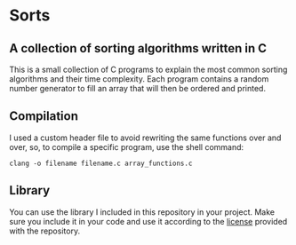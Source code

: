 # Sorts

## A collection of sorting algorithms written in C

This is a small collection of C programs to explain the most common sorting algorithms and their time complexity.
Each program contains a random number generator to fill an array that will then be ordered and printed.

## Compilation

I used a custom header file to avoid rewriting the same functions over and over, so, to compile a specific program, use the shell command:

```shell
clang -o filename filename.c array_functions.c
```

## Library

You can use the library I included in this repository in your project. Make sure you include it in your code and use it according to the [license](https://github.com/MrVideo/sorts/LICENSE) provided with the repository.
